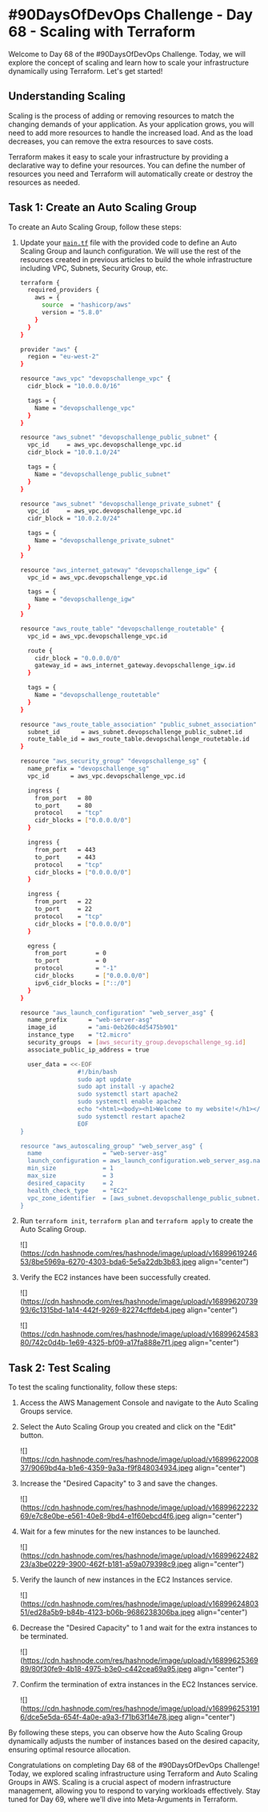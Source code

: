 # #90DaysOfDevOps Challenge - Day 68 - Scaling with Terraform

Welcome to Day 68 of the #90DaysOfDevOps Challenge. Today, we will explore the concept of scaling and learn how to scale your infrastructure dynamically using Terraform. Let's get started!

## Understanding Scaling

Scaling is the process of adding or removing resources to match the changing demands of your application. As your application grows, you will need to add more resources to handle the increased load. And as the load decreases, you can remove the extra resources to save costs.

Terraform makes it easy to scale your infrastructure by providing a declarative way to define your resources. You can define the number of resources you need and Terraform will automatically create or destroy the resources as needed.

## Task 1: Create an Auto Scaling Group

To create an Auto Scaling Group, follow these steps:

1. Update your [`main.tf`](http://main.tf) file with the provided code to define an Auto Scaling Group and launch configuration. We will use the rest of the resources created in previous articles to build the whole infrastructure including VPC, Subnets, Security Group, etc.
    
    ```bash
    terraform {
      required_providers {
        aws = {
          source  = "hashicorp/aws"
          version = "5.8.0"
        }
      }
    }
    
    provider "aws" {
      region = "eu-west-2"
    }
    
    resource "aws_vpc" "devopschallenge_vpc" {
      cidr_block = "10.0.0.0/16"
    
      tags = {
        Name = "devopschallenge_vpc"
      }
    }
    
    resource "aws_subnet" "devopschallenge_public_subnet" {
      vpc_id     = aws_vpc.devopschallenge_vpc.id
      cidr_block = "10.0.1.0/24"
    
      tags = {
        Name = "devopschallenge_public_subnet"
      }
    }
    
    resource "aws_subnet" "devopschallenge_private_subnet" {
      vpc_id     = aws_vpc.devopschallenge_vpc.id
      cidr_block = "10.0.2.0/24"
    
      tags = {
        Name = "devopschallenge_private_subnet"
      }
    }
    
    resource "aws_internet_gateway" "devopschallenge_igw" {
      vpc_id = aws_vpc.devopschallenge_vpc.id
    
      tags = {
        Name = "devopschallenge_igw"
      }
    }
    
    resource "aws_route_table" "devopschallenge_routetable" {
      vpc_id = aws_vpc.devopschallenge_vpc.id
    
      route {
        cidr_block = "0.0.0.0/0"
        gateway_id = aws_internet_gateway.devopschallenge_igw.id
      }
    
      tags = {
        Name = "devopschallenge_routetable"
      }
    }
    
    resource "aws_route_table_association" "public_subnet_association" {
      subnet_id      = aws_subnet.devopschallenge_public_subnet.id
      route_table_id = aws_route_table.devopschallenge_routetable.id
    }
    
    resource "aws_security_group" "devopschallenge_sg" {
      name_prefix = "devopschallenge_sg"
      vpc_id      = aws_vpc.devopschallenge_vpc.id
    
      ingress {
        from_port   = 80
        to_port     = 80
        protocol    = "tcp"
        cidr_blocks = ["0.0.0.0/0"]
      }
    
      ingress {
        from_port   = 443
        to_port     = 443
        protocol    = "tcp"
        cidr_blocks = ["0.0.0.0/0"]
      }
    
      ingress {
        from_port   = 22
        to_port     = 22
        protocol    = "tcp"
        cidr_blocks = ["0.0.0.0/0"]
      }
    
      egress {
        from_port        = 0
        to_port          = 0
        protocol         = "-1"
        cidr_blocks      = ["0.0.0.0/0"]
        ipv6_cidr_blocks = ["::/0"]
      }
    }
    
    resource "aws_launch_configuration" "web_server_asg" {
      name_prefix      = "web-server-asg"
      image_id         = "ami-0eb260c4d5475b901"
      instance_type    = "t2.micro"
      security_groups  = [aws_security_group.devopschallenge_sg.id]
      associate_public_ip_address = true
    
      user_data = <<-EOF
                    #!/bin/bash
                    sudo apt update
                    sudo apt install -y apache2
                    sudo systemctl start apache2
                    sudo systemctl enable apache2
                    echo "<html><body><h1>Welcome to my website!</h1></body></html>" > /var/www/html/index.html
                    sudo systemctl restart apache2
                    EOF
    }
    
    resource "aws_autoscaling_group" "web_server_asg" {
      name                 = "web-server-asg"
      launch_configuration = aws_launch_configuration.web_server_asg.name
      min_size             = 1
      max_size             = 3
      desired_capacity     = 2
      health_check_type    = "EC2"
      vpc_zone_identifier  = [aws_subnet.devopschallenge_public_subnet.id]
    }
    ```
    
2. Run `terraform init`, `terraform plan` and `terraform apply` to create the Auto Scaling Group.
    
    ![](https://cdn.hashnode.com/res/hashnode/image/upload/v1689961924653/8be5969a-6270-4303-bda6-5e5a22db3b83.jpeg align="center")
    
3. Verify the EC2 instances have been successfully created.
    
    ![](https://cdn.hashnode.com/res/hashnode/image/upload/v1689962073993/6c1315bd-1a14-442f-9269-82274cffdeb4.jpeg align="center")
    
    ![](https://cdn.hashnode.com/res/hashnode/image/upload/v1689962458380/742c0d4b-1e69-4325-bf09-a17fa888e7f1.jpeg align="center")
    

## Task 2: Test Scaling

To test the scaling functionality, follow these steps:

1. Access the AWS Management Console and navigate to the Auto Scaling Groups service.
    
2. Select the Auto Scaling Group you created and click on the "Edit" button.
    
    ![](https://cdn.hashnode.com/res/hashnode/image/upload/v1689962200837/9069bd4a-b1e6-4359-9a3a-f9f848034934.jpeg align="center")
    
3. Increase the "Desired Capacity" to 3 and save the changes.
    
    ![](https://cdn.hashnode.com/res/hashnode/image/upload/v1689962223269/e7c8e0be-e561-40e8-9bd4-e1f60ebcd4f6.jpeg align="center")
    
4. Wait for a few minutes for the new instances to be launched.
    
    ![](https://cdn.hashnode.com/res/hashnode/image/upload/v1689962248223/a3be0229-3900-462f-b181-a59a079398c9.jpeg align="center")
    
5. Verify the launch of new instances in the EC2 Instances service.
    
    ![](https://cdn.hashnode.com/res/hashnode/image/upload/v1689962480351/ed28a5b9-b84b-4123-b06b-9686238306ba.jpeg align="center")
    
6. Decrease the "Desired Capacity" to 1 and wait for the extra instances to be terminated.
    
    ![](https://cdn.hashnode.com/res/hashnode/image/upload/v1689962536989/80f30fe9-4b18-4975-b3e0-c442cea69a95.jpeg align="center")
    
7. Confirm the termination of extra instances in the EC2 Instances service.
    
    ![](https://cdn.hashnode.com/res/hashnode/image/upload/v1689962531916/dce5e5da-654f-4a0e-a9a3-f71b63f14e78.jpeg align="center")
    

By following these steps, you can observe how the Auto Scaling Group dynamically adjusts the number of instances based on the desired capacity, ensuring optimal resource allocation.

Congratulations on completing Day 68 of the #90DaysOfDevOps Challenge! Today, we explored scaling infrastructure using Terraform and Auto Scaling Groups in AWS. Scaling is a crucial aspect of modern infrastructure management, allowing you to respond to varying workloads effectively. Stay tuned for Day 69, where we'll dive into Meta-Arguments in Terraform.